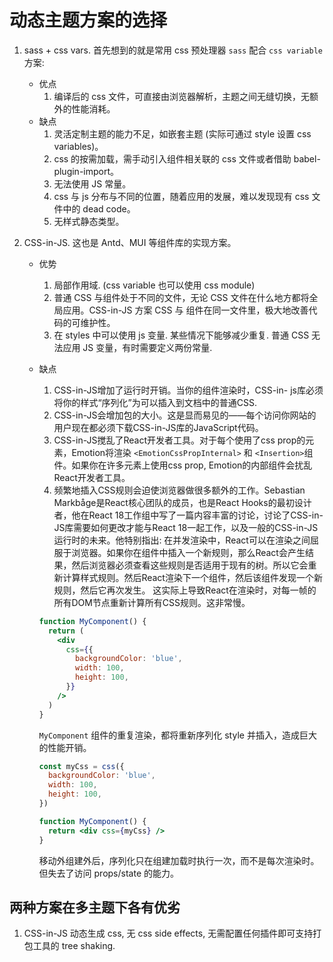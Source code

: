 # 动态主题方案的选择

1. sass + css vars. 首先想到的就是常用 css 预处理器 `sass` 配合 `css variable` 方案:

   - 优点
     1. 编译后的 css 文件，可直接由浏览器解析，主题之间无缝切换，无额外的性能消耗。
   - 缺点
     1. 灵活定制主题的能力不足，如嵌套主题 (实际可通过 style 设置 css variables)。
     2. css 的按需加载，需手动引入组件相关联的 css 文件或者借助 babel-plugin-import。
     3. 无法使用 JS 常量。
     4. css 与 js 分布与不同的位置，随着应用的发展，难以发现现有 css 文件中的 dead code。
     5. 无样式静态类型。

2. CSS-in-JS. 这也是 Antd、MUI 等组件库的实现方案。

   - 优势
     1. 局部作用域. (css variable 也可以使用 css module)
     2. 普通 CSS 与组件处于不同的文件，无论 CSS 文件在什么地方都将全局应用。CSS-in-JS 方案 CSS 与 组件在同一文件里，极大地改善代码的可维护性。
     3. 在 styles 中可以使用 js 变量. 某些情况下能够减少重复. 普通 CSS 无法应用 JS 变量，有时需要定义两份常量.
   - 缺点

     1. CSS-in-JS增加了运行时开销。当你的组件渲染时，CSS-in- js库必须将你的样式“序列化”为可以插入到文档中的普通CSS.
     2. CSS-in-JS会增加包的大小。这是显而易见的——每个访问你网站的用户现在都必须下载CSS-in-JS库的JavaScript代码。
     3. CSS-in-JS搅乱了React开发者工具。对于每个使用了css prop的元素，Emotion将渲染 `<EmotionCssPropInternal>` 和 `<Insertion>`组件。如果你在许多元素上使用css prop, Emotion的内部组件会扰乱React开发者工具。
     4. 频繁地插入CSS规则会迫使浏览器做很多额外的工作。Sebastian Markbåge是React核心团队的成员，也是React Hooks的最初设计者，他在React 18工作组中写了一篇内容丰富的讨论，讨论了CSS-in-JS库需要如何更改才能与React 18一起工作，以及一般的CSS-in-JS运行时的未来。他特别指出:
        在并发渲染中，React可以在渲染之间屈服于浏览器。如果你在组件中插入一个新规则，那么React会产生结果，然后浏览器必须查看这些规则是否适用于现有的树。所以它会重新计算样式规则。然后React渲染下一个组件，然后该组件发现一个新规则，然后它再次发生。
        这实际上导致React在渲染时，对每一帧的所有DOM节点重新计算所有CSS规则。这非常慢。

     ```jsx
     function MyComponent() {
       return (
         <div
           css={{
             backgroundColor: 'blue',
             width: 100,
             height: 100,
           }}
         />
       )
     }
     ```

     `MyComponent` 组件的重复渲染，都将重新序列化 style 并插入，造成巨大的性能开销。

     ```jsx
     const myCss = css({
       backgroundColor: 'blue',
       width: 100,
       height: 100,
     })

     function MyComponent() {
       return <div css={myCss} />
     }
     ```

     移动外组建外后，序列化只在组建加载时执行一次，而不是每次渲染时。 但失去了访问 props/state 的能力。

## 两种方案在多主题下各有优劣

1. CSS-in-JS 动态生成 css, 无 css side effects, 无需配置任何插件即可支持打包工具的 tree shaking.
